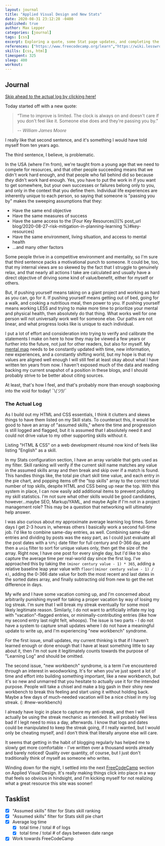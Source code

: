```yaml
---
layout: journal
title: "Applied Visual Design and New Stats"
date: 2020-08-31 23:12:28 -0400
published: true
author: Max Lepper
categories: [journal]
tags: [css]
excerpt: Exploring a quote, some Stat page updates, and completing the next section on FreeCodeCamp.
references: ["https://www.freecodecamp.org/learn","https://wiki.lesswrong.com/wiki/The_map_is_not_the_territory"]
skills: [css, html]
timespent: 325
sleep: 400
workout: 
---
```


## Journal

[Skip ahead to the actual log by clicking here!](#the-actual-log)

Today started off with a new quote:

>“Time to improve is limited. The clock is always on and doesn't care if you don't feel like it. Someone else does and they're passing you by.”
>
> -- <cite>William James Moore</cite>

I really like that second sentence, and it's something I would have told myself from ten years ago.

The third sentence, I believe, is problematic.

In the USA (where I'm from), we're taught from a young age that we need to compete for resources, and that other people succeeding means that we didn't work hard enough, and that people who fall behind did so because _they_ didn't work hard enough. Yes, you have to put the work in if you want to get somewhere, but your own successes or failures belong only to you, and only in the context that you define them. Individual life experiences are inherently unique to each person, so saying that someone is "passing you by" makes the sweeping assumptions that they:

- Have the same end objective
- Have the same measures of success
- Have the same access to the [Four Key Resources]({% post_url blog/2020-08-27-risk-mitigation-in-planning-learning %}#key-resources)
- Have the same environment, living situation, and access to mental health
- ...and many other factors

Some people thrive in a competitive environment and mentality, so I'm sure that third sentence packs a motivational punch to someone. It could be, too, that my internal views are so skewed by the fact that I struggle to genuinely relax, and that nearly all actions I take are calculated and usually have a direct objective of driving some kind of value/benefit, either for myself or others.

But, if pushing yourself means taking on a giant project and working as hard as you can, go for it. If pushing yourself means getting out of bed, going for a walk, and cooking a nutritious meal, then power to you. If pushing yourself means working LESS and trying to make more time to prioritize your mental and physical health, then absolutely do that thing. What works well for one person will not universally work well for someone else. Our paths are not linear, and what progress looks like is unique to each individual.

I put a lot of effort and consideration into trying to verify and calibrate the statements I make on here to how they may be viewed a few years or further into the future, not just for other readers, but also for myself. My [mental map]({{page.references[1]}}) needs to be constantly updated with time, new information, new experiences, and a constantly shifting world, but my hope is that my values are aligned well enough I will still feel at least okay about what I have written ten years from now. I haven't exposed much of the data and reading backing my current snapshot of a position in these blogs, and I should probably strive to be better about citing sources.

At least, that's how I feel, and that's probably more than enough soapboxing into the void for today! <span style="white-space: nowrap">¯\\_(ツ)_/¯<span>

### The Actual Log

As I build out my HTML and CSS essentials, I think it clutters and skews things to have them listed on my Skill stats. To counteract this, it would be good to have an array of "assumed skills," where the time and progression is still logged and flagged, but it is assumed that I absolutely need it and could not drive value to my other supporting skills without it.

Listing "HTML & CSS" on a web development résumé now kind of feels like listing "English" as a skill.

In my Stats configuration section, I have an array variable that gets used as my filter. Skill ranking will verify if the current skill name matches any value in the assumed skills array and then break and skip over if a match is found. This handles things like, the total pie chart skill time value, and each entry in the pie chart, and popping items off the "top skills" array to the correct total number of top skills, despite HTML and CSS being up near the top. With this system in place, I can now easily add additional items to prevent polluting my skill statistics. I'm not sure what other skills would be good candidates, however...maybe SEO, Markup/YAML, and maybe Agile if I'm not in a project management role? This may be a question that networking will ultimately help answer.

I was also curious about my approximate average learning log times. Some days I get 2-3 hours in, whereas others I basically work a second full-time job. I'd like to combine same-day entries, as well. Combining same-day entries and dividing by posts was the easy part, as I could just evaluate all the post dates with a `%Y%j` date filter for full century and 0-366 day, and then a `uniq` filter to sort for unique values only, then get the size of the array. Right now, I have one post for every single day, but I'd like to also capture the average time per real-world day since the first log. I've approached this by taking the `(minor century value - 1) * 365`, adding a relative baseline leap year value with `floor((minor century value - 1) / 4)`, adding the 0-366 date value for both the most recent and last dates in the sorted dates array, and finally subtracting old from new to get the net difference in days.

My wife and I have some vacation coming up, and I'm concerned about arbitrarily punishing myself for taking a proper vacation by way of losing my log streak. I'm sure that I will break my streak eventually for some most likely legitimate reason. Similarly, I do not want to artificially inflate my log with "vacation"-flagged entries, or minimally-contributing entries (like how my second entry last night felt, whoops). The issue is two parts - I do not have a system to capture small updates where I do not have a meaningful update to write up, and I'm experiencing "new workbench" syndrome.

For the first issue, small updates, my current thinking is that if I haven't learned enough or done enough that I have at least something little to say about it, then I'm not sure it legitimately counts towards the purpose of "Learning Log" and should be omitted.

The second issue, "new workbench" syndrome, is a term I've encountered through an interest in woodworking. It's for when you've just spent a lot of time and effort into building something important, like a new workbench, but it's so new and unmarred that you hesitate to actually use it for the intended purpose. People will take a chisel and make a big gash in their shiny new workbench to break this feeling and start using it without holding back. Maybe a few days of much-needed vacation will be a nice chisel in my log streak.
{: #new-workbench}

I already have logic in place to capture my anti-streak, and then I will actually be using the streak mechanic as intended. It will probably feel less bad if I legit need to miss a day, afterwards. I know that logs and dates could be manipulated to keep the streak going, if I really wanted, but I would only be cheating myself, and I don't think that literally anyone else will care.

It seems that getting in the habit of blogging regularly has helped me to slowly get more comfortable - I've written over a thousand words already and barely noticed! Quality over quantity, of course, but I just don't traditionally think of myself as someone who writes.

Winding down for the night, I settled into the next [FreeCodeCamp]({{page.references[0]}}) section on Applied Visual Design. It's really making things click into place in a way that feels so obvious in hindsight, and I'm kicking myself for not realizing what a great resource this site was sooner!

## Tasklist

- [x] "Assumed skills" filter for Stats skill ranking
- [x] "Assumed skills" filter for Stats skill pie chart
- [x] Average log time
  - [x] total time / total # of logs
  - [x] total time / total # of days between date range
- [x] Work towards FreeCodeCamp
